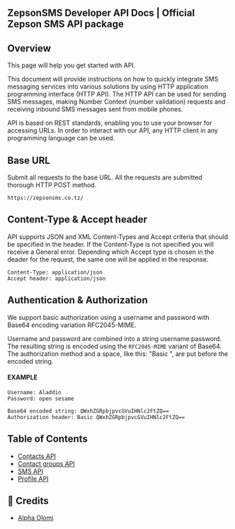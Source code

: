 ## ZepsonSMS Developer API Docs | Official Zepson SMS API package

## Overview

This page will help you get started with API.

This document will provide instructions on how to quickly integrate SMS messaging services into various solutions by using HTTP application programming interface (HTTP API). The HTTP API can be used for sending SMS messages, making Number Context (number validation) requests and receiving inbound SMS messages sent from mobile phones.

API is based on REST standards, enabling you to use your browser for accessing URLs. In order to interact with our API, any HTTP client in any programming language can be used.

## Base URL

Submit all requests to the base URL. All the requests are submitted thorough HTTP POST method.

```
https://zepsonsms.co.tz/
```

## Content-Type & Accept header

API supports JSON and XML Content-Types and Accept criteria that should be specified in the header. If the Content-Type is not specified you will receive a General error. Depending which Accept type is chosen in the deader for the request, the same one will be applied in the response.

```
Content-Type: application/json
Accept header: application/json
```

## Authentication & Authorization

We support basic authorization using a username and password with Base64 encoding variation RFC2045-MIME.

Username and password are combined into a string username:password.
The resulting string is encoded using the `RFC2045-MIME` variant of Base64.
The authorization method and a space, like this: "Basic ", are put before the encoded string.

#### EXAMPLE

```
Username: Aladdin
Password: open sesame
```

```
Base64 encoded string: QWxhZGRpbjpvcGVuIHNlc2FtZQ==
Authorization header: Basic QWxhZGRpbjpvcGVuIHNlc2FtZQ==
```

## Table of Contents

- [Contacts API](./contacts.md)
- [Contact groups API](/contact_groups.md)
- [SMS API](/sms.md)
- [Profile API](/profile.md)

## 🙌 Credits

- [Alpha Olomi](https://alpha.olomi.com)
